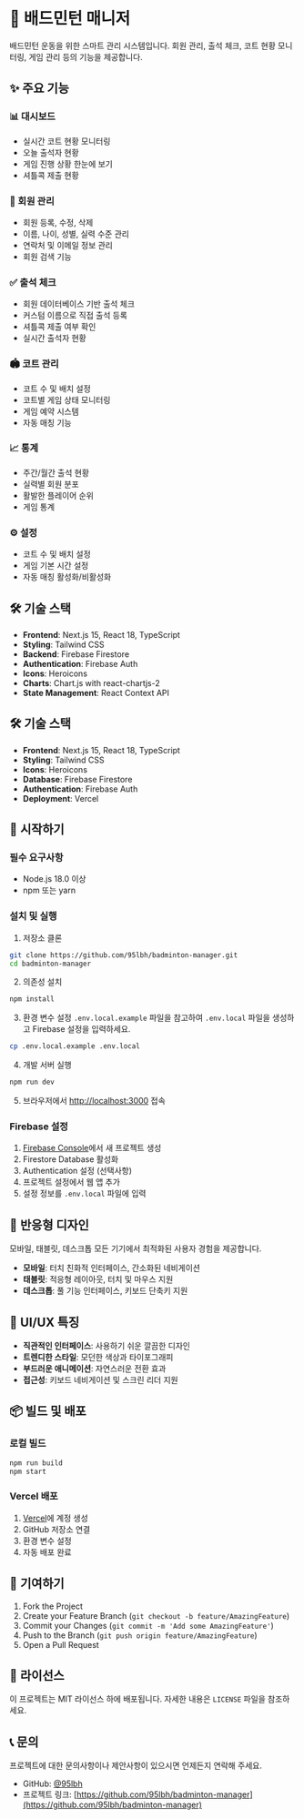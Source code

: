 # 🏸 배드민턴 매니저

배드민턴 운동을 위한 스마트 관리 시스템입니다. 회원 관리, 출석 체크, 코트 현황 모니터링, 게임 관리 등의 기능을 제공합니다.

## ✨ 주요 기능

### 📊 대시보드
- 실시간 코트 현황 모니터링
- 오늘 출석자 현황
- 게임 진행 상황 한눈에 보기
- 셔틀콕 제출 현황

### 👥 회원 관리
- 회원 등록, 수정, 삭제
- 이름, 나이, 성별, 실력 수준 관리
- 연락처 및 이메일 정보 관리
- 회원 검색 기능

### ✅ 출석 체크
- 회원 데이터베이스 기반 출석 체크
- 커스텀 이름으로 직접 출석 등록
- 셔틀콕 제출 여부 확인
- 실시간 출석자 현황

### 🏟️ 코트 관리
- 코트 수 및 배치 설정
- 코트별 게임 상태 모니터링
- 게임 예약 시스템
- 자동 매칭 기능

### 📈 통계
- 주간/월간 출석 현황
- 실력별 회원 분포
- 활발한 플레이어 순위
- 게임 통계

### ⚙️ 설정
- 코트 수 및 배치 설정
- 게임 기본 시간 설정
- 자동 매칭 활성화/비활성화

## 🛠️ 기술 스택

- **Frontend**: Next.js 15, React 18, TypeScript
- **Styling**: Tailwind CSS
- **Backend**: Firebase Firestore
- **Authentication**: Firebase Auth
- **Icons**: Heroicons
- **Charts**: Chart.js with react-chartjs-2
- **State Management**: React Context API

## 🛠️ 기술 스택

- **Frontend**: Next.js 15, React 18, TypeScript
- **Styling**: Tailwind CSS
- **Icons**: Heroicons
- **Database**: Firebase Firestore
- **Authentication**: Firebase Auth
- **Deployment**: Vercel

## 🚀 시작하기

### 필수 요구사항
- Node.js 18.0 이상
- npm 또는 yarn

### 설치 및 실행

1. 저장소 클론
```bash
git clone https://github.com/95lbh/badminton-manager.git
cd badminton-manager
```

2. 의존성 설치
```bash
npm install
```

3. 환경 변수 설정
`.env.local.example` 파일을 참고하여 `.env.local` 파일을 생성하고 Firebase 설정을 입력하세요.

```bash
cp .env.local.example .env.local
```

4. 개발 서버 실행
```bash
npm run dev
```

5. 브라우저에서 [http://localhost:3000](http://localhost:3000) 접속

### Firebase 설정

1. [Firebase Console](https://console.firebase.google.com/)에서 새 프로젝트 생성
2. Firestore Database 활성화
3. Authentication 설정 (선택사항)
4. 프로젝트 설정에서 웹 앱 추가
5. 설정 정보를 `.env.local` 파일에 입력

## 📱 반응형 디자인

모바일, 태블릿, 데스크톱 모든 기기에서 최적화된 사용자 경험을 제공합니다.

- **모바일**: 터치 친화적 인터페이스, 간소화된 네비게이션
- **태블릿**: 적응형 레이아웃, 터치 및 마우스 지원
- **데스크톱**: 풀 기능 인터페이스, 키보드 단축키 지원

## 🎨 UI/UX 특징

- **직관적인 인터페이스**: 사용하기 쉬운 깔끔한 디자인
- **트렌디한 스타일**: 모던한 색상과 타이포그래피
- **부드러운 애니메이션**: 자연스러운 전환 효과
- **접근성**: 키보드 네비게이션 및 스크린 리더 지원

## 📦 빌드 및 배포

### 로컬 빌드
```bash
npm run build
npm start
```

### Vercel 배포
1. [Vercel](https://vercel.com)에 계정 생성
2. GitHub 저장소 연결
3. 환경 변수 설정
4. 자동 배포 완료

## 🤝 기여하기

1. Fork the Project
2. Create your Feature Branch (`git checkout -b feature/AmazingFeature`)
3. Commit your Changes (`git commit -m 'Add some AmazingFeature'`)
4. Push to the Branch (`git push origin feature/AmazingFeature`)
5. Open a Pull Request

## 📄 라이선스

이 프로젝트는 MIT 라이선스 하에 배포됩니다. 자세한 내용은 `LICENSE` 파일을 참조하세요.

## 📞 문의

프로젝트에 대한 문의사항이나 제안사항이 있으시면 언제든지 연락해 주세요.

- GitHub: [@95lbh](https://github.com/95lbh)
- 프로젝트 링크: [https://github.com/95lbh/badminton-manager](https://github.com/95lbh/badminton-manager)
